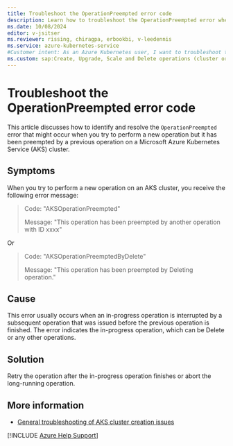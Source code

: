 ```yaml
---
title: Troubleshoot the OperationPreempted error code
description: Learn how to troubleshoot the OperationPreempted error when you try to create and deploy an Azure Kubernetes Service (AKS) cluster.
ms.date: 10/08/2024
editor: v-jsitser
ms.reviewer: rissing, chiragpa, erbookbi, v-leedennis
ms.service: azure-kubernetes-service
#Customer intent: As an Azure Kubernetes user, I want to troubleshoot the OperationPreempted error code so that I can successfully create and deploy an Azure Kubernetes Service (AKS) cluster.
ms.custom: sap:Create, Upgrade, Scale and Delete operations (cluster or nodepool)
---
```

# Troubleshoot the OperationPreempted error code

This article discusses how to identify and resolve the `OperationPreempted` error that might occur when you try to perform a new operation but it has been preempted by a previous operation on a Microsoft Azure Kubernetes Service (AKS) cluster.

## Symptoms

When you try to perform a new operation on an AKS cluster, you receive the following error message:

> Code: "AKSOperationPreempted"
> 
> Message: "This operation has been preempted by another operation with ID xxxx"

Or

> Code: "AKSOperationPreemptedByDelete"
> 
> Message: "This operation has been preempted by Deleting operation."

## Cause

This error usually occurs when an in-progress operation is interrupted by a subsequent operation that was issued before the previous operation is finished. The error indicates the in-progress operation, which can be Delete or any other operations.

## Solution

Retry the operation after the in-progress operation finishes or abort the long-running operation.

## More information

- [General troubleshooting of AKS cluster creation issues](troubleshoot-aks-cluster-creation-issues.md)

[!INCLUDE [Azure Help Support](../../../includes/azure-help-support.md)]
